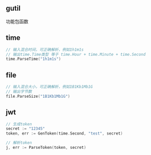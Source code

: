 ## gutil
功能包函数

## time
```go
// 输入混合时间，可正确解析，例如1h1m1s
// 输出time.Time类型 等于 time.Hour + time.Minute + time.Second
time.ParseTime("1h1m1s")
```
## file
```go
// 输入混合大小，可正确解析，例如1B1Kb1Mb1G
// 输出字节数
file.ParseSize("1B1Kb1Mb1G")
```
## jwt
```go
// 生成token
secret := "12345"
token, err := GenToken(time.Second, "test", secret)

// 解析token
j, err := ParseToken(token, secret)
```
